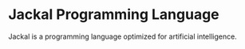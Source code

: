 Jackal Programming Language
===========================

Jackal is a programming language optimized for artificial intelligence.
